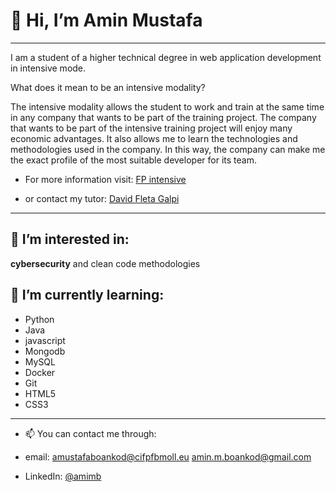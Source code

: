 # 👋 Hi, I’m Amin Mustafa
--------
I am a student of a higher technical degree in web application development in intensive mode.

What does it mean to be an intensive modality?

The intensive modality allows the student to work and train at the same time in any company that wants to be part of the training project.
The company that wants to be part of the intensive training project will enjoy many economic advantages. It also allows me to learn the technologies and methodologies used in the company. In this way, the company can make me the exact profile of the most suitable developer for its team.

- For more information visit:
    [FP intensive](https://www.cambramallorca.com/fpintensiva)

- or contact my tutor:
    [David Fleta Galpi](davidg@cifpfbmoll.eu)
--------
## 👀 I’m interested in:
**cybersecurity** and clean code methodologies

## 🌱 I’m currently learning:

- Python
- Java
- javascript
- Mongodb
- MySQL
- Docker
- Git
- HTML5
- CSS3
--------

- 📫 You can contact me through:

- email:
  amustafaboankod@cifpfbmoll.eu 
  amin.m.boankod@gmail.com
  
- LinkedIn:
  [@amimb](https://www.linkedin.com/in/aminmb/)
  
  


